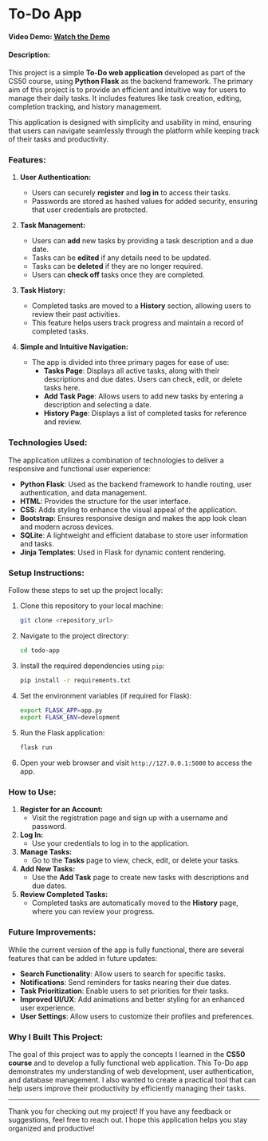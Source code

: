 # To-Do App
#### Video Demo: [Watch the Demo](https://www.youtube.com/watch?v=Vpa6oQvh6PQ)

#### Description:
This project is a simple **To-Do web application** developed as part of the CS50 course, using **Python Flask** as the backend framework. The primary aim of this project is to provide an efficient and intuitive way for users to manage their daily tasks. It includes features like task creation, editing, completion tracking, and history management.

This application is designed with simplicity and usability in mind, ensuring that users can navigate seamlessly through the platform while keeping track of their tasks and productivity.

### Features:
1. **User Authentication:**
   - Users can securely **register** and **log in** to access their tasks.
   - Passwords are stored as hashed values for added security, ensuring that user credentials are protected.

2. **Task Management:**
   - Users can **add** new tasks by providing a task description and a due date.
   - Tasks can be **edited** if any details need to be updated.
   - Tasks can be **deleted** if they are no longer required.
   - Users can **check off** tasks once they are completed.

3. **Task History:**
   - Completed tasks are moved to a **History** section, allowing users to review their past activities.
   - This feature helps users track progress and maintain a record of completed tasks.

4. **Simple and Intuitive Navigation:**
   - The app is divided into three primary pages for ease of use:
     - **Tasks Page**: Displays all active tasks, along with their descriptions and due dates. Users can check, edit, or delete tasks here.
     - **Add Task Page**: Allows users to add new tasks by entering a description and selecting a date.
     - **History Page**: Displays a list of completed tasks for reference and review.

### Technologies Used:
The application utilizes a combination of technologies to deliver a responsive and functional user experience:
- **Python Flask**: Used as the backend framework to handle routing, user authentication, and data management.
- **HTML**: Provides the structure for the user interface.
- **CSS**: Adds styling to enhance the visual appeal of the application.
- **Bootstrap**: Ensures responsive design and makes the app look clean and modern across devices.
- **SQLite**: A lightweight and efficient database to store user information and tasks.
- **Jinja Templates**: Used in Flask for dynamic content rendering.

### Setup Instructions:
Follow these steps to set up the project locally:
1. Clone this repository to your local machine:
   ```bash
   git clone <repository_url>
   ```
2. Navigate to the project directory:
   ```bash
   cd todo-app
   ```
3. Install the required dependencies using `pip`:
   ```bash
   pip install -r requirements.txt
   ```
4. Set the environment variables (if required for Flask):
   ```bash
   export FLASK_APP=app.py
   export FLASK_ENV=development
   ```
5. Run the Flask application:
   ```bash
   flask run
   ```
6. Open your web browser and visit `http://127.0.0.1:5000` to access the app.

### How to Use:
1. **Register for an Account:**
   - Visit the registration page and sign up with a username and password.
2. **Log In:**
   - Use your credentials to log in to the application.
3. **Manage Tasks:**
   - Go to the **Tasks** page to view, check, edit, or delete your tasks.
4. **Add New Tasks:**
   - Use the **Add Task** page to create new tasks with descriptions and due dates.
5. **Review Completed Tasks:**
   - Completed tasks are automatically moved to the **History** page, where you can review your progress.

### Future Improvements:
While the current version of the app is fully functional, there are several features that can be added in future updates:
- **Search Functionality**: Allow users to search for specific tasks.
- **Notifications**: Send reminders for tasks nearing their due dates.
- **Task Prioritization**: Enable users to set priorities for their tasks.
- **Improved UI/UX**: Add animations and better styling for an enhanced user experience.
- **User Settings**: Allow users to customize their profiles and preferences.

### Why I Built This Project:
The goal of this project was to apply the concepts I learned in the **CS50 course** and to develop a fully functional web application. This To-Do app demonstrates my understanding of web development, user authentication, and database management. I also wanted to create a practical tool that can help users improve their productivity by efficiently managing their tasks.

---
Thank you for checking out my project! If you have any feedback or suggestions, feel free to reach out. I hope this application helps you stay organized and productive!
